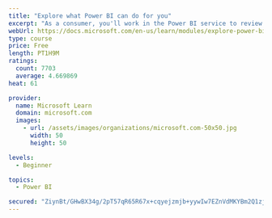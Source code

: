 ```yaml
---
title: "Explore what Power BI can do for you"
excerpt: "As a consumer, you'll work in the Power BI service to review and interact with content that has been shared with you. This module provides the foundational information that you need to work effectively in the Power BI service."
webUrl: https://docs.microsoft.com/en-us/learn/modules/explore-power-bi-service/
type: course
price: Free
length: PT1H9M
ratings:
  count: 7703
  average: 4.669869
heat: 61

provider:
  name: Microsoft Learn
  domain: microsoft.com
  images:
    - url: /assets/images/organizations/microsoft.com-50x50.jpg
      width: 50
      height: 50

levels:
  - Beginner

topics:
  - Power BI

secured: "ZiynBt/GHwBX34g/2pT57qR65R67x+cqyejzmjb+yywIw7EZnVdMKYBm2Q1zjkUQcZnXdTRfR5moqxByEnpDNGeSs4lUzuMeZuF+vvUhP1owS1Q5lKeVv0ZVOCyVkd0XaYQp3dhfJcpq+vY7nLYerwwIGLbKiddzrYSc7nfM9S5K6udXffE6IIK/u4zGkmEZSD78BwPodYP8ZYQMNP7STQn8xY3Erh30yxuzgfKAIsGBhuN1995NarjJndDd5gL7w4f862HCD0I2jaiZg6Q+CCD62cBw7hYnr4kKUyY37h+Fx0/7vlcYOxuXki7+GTt/D5nPnwFh6xkfEwA0FHWmU1FzuG2ErMDNrdKuAnlRFyr0w+h7dq0ggU4bHksmY7xKnknuRa0sT9dy9jWfy9b0ngeukCt8l67hCmWPoc++iWo=;NepySw3Vwr73dDb5czeO9A=="
---
```


